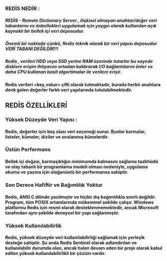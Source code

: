 ###  REDİS NEDİR :
##### REDİS - Remote Dictionary Server , ilişkisel olmayan anahtar/değer veri tabanlarını ve önbellekleri uygulamak için yaygın olarak kullanılan açık kaynaklı bir bellek içi veri deposudur.

##### Önemli bir noktadır çünkü, Redis teknik olarak bir veri yapısı deposudur VERİ TABANI DEĞİLDİR!!!

##### Redis , verileri HDD veya SSD yerine RAM üzerinde tutarlar bu sayede disklere erişim ihtiyacını ortadan kaldırarak I/O bağlantılarını önler ve daha CPU kullanan basit algortimalar ile verilere erişir.

#### Redis verileri <key,value> çifti olarak tutmaktadır, burada herbir anahtara denk gelen değerler farklı veri yapılarında tutulabilmektedir.


## REDİS ÖZELLİKLERİ 

### Yüksek Düzeyde Veri Yapısı :
#### Redis, değerler için beş olası veri seçeneği sunar. Bunlar karmalar, listeler, kümeler, diziler ve sıralanmış kümelerdir. 

### Üstün Performans
#### Bellek içi doğası, karmaşıklığın minimumda kalmasını sağlama taahhüdü ve olay tabanlı bir programlama modeli olması nedeniyle, uygulama okuma ve yazma için olağanüstü bir performansa sahiptir.

### Son Derece Hafiftir ve Bağımlılık Yoktur
#### Redis, ANSI C dilinde yazılmıştır ve hiçbir dış bağımlılıkla sınırlı değildir. Program, tüm POSIX ortamlarında mükemmel şekilde çalışır. Windows platformu Redis için resmi olarak desteklenmemektedir, ancak Microsoft tarafından aynı şekilde deneysel bir yapı sağlanmıştır.

### Yüksek Kullanılabilirlik
#### Redis, yüksek düzeyde veri kullanılabilirliği sağlamak için yerleşik desteğe sahiptir. Şu anda Redis Sentinel olarak adlandırılan ve kullanılabilir durumda olan, ancak halen devam eden bir proje olarak kabul edilen yüksek kullanılabilirlikli bir çözüm vardır.

